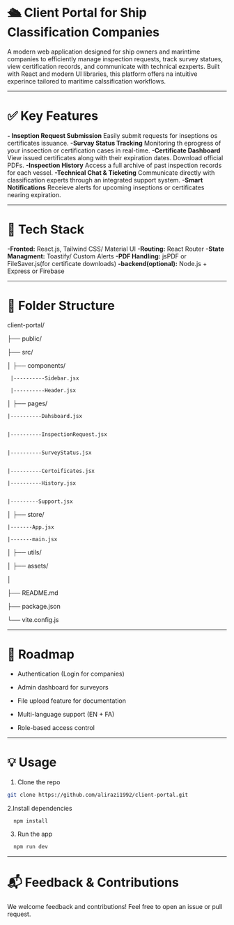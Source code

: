 # 🛳️ Client Portal for Ship Classification Companies

A modern web application designed for ship owners and marintime companies to efficiently manage inspection requests, track survey statues, view certification records, and communicate with technical ezxperts. 
Built with React and modern UI libraries, this platform offers na intuitive experince tailored to maritime calssification workflows.

---

# ✅ Key Features

**- Inseption Request Submission**
    Easily submit requests for inseptions os certificates issuance.
**-Survay Status Tracking**
    Monitoring th eprogress of your insoection or certification cases in real-time.
**-Certificate Dashboard**
    View issued certificates along with their expiration dates. Download official PDFs.
**-Inspection History**
    Access a full archive of past inspection records for each vessel.
**-Technical Chat & Ticketing**
    Communicate directly with classification experts through an integrated support system.
**-Smart Notifications**
    Receieve alerts for upcoming inseptions or certificates nearing expiration.

----
    

# 🚀 Tech Stack

**-Fronted:** React.js, Tailwind CSS/ Material UI
**-Routing:** React Router 
**-State Managment:** Toastify/ Custom Alerts
**-PDF Handling:** jsPDF or FileSaver.js(for certificate downloads)
**-backend(optional):** Node.js + Express or Firebase 

----
# 📁 Folder Structure


client-portal/

├── public/

├── src/

│   ├── components/
        
        
     |----------Sidebar.jsx
        
     |----------Header.jsx

        
│   ├── pages/
        
    |----------Dahsboard.jsx

        
    |----------InspectionRequest.jsx

        
    |----------SurveyStatus.jsx

        
    |----------Certoificates.jsx
 
    |----------History.jsx

        
    |---------Support.jsx

        
│   ├── store/

        
    |-------App.jsx

    |-------main.jsx
        
│   ├── utils/

│   ├── assets/

│  

├── README.md

├── package.json

└── vite.config.js

---
# 🧭 Roadmap

  -  Authentication (Login for companies)

  - Admin dashboard for surveyors

  - File upload feature for documentation

  - Multi-language support (EN + FA)

  - Role-based access control
---
# 💡 Usage

  1. Clone the repo

  ```bash
 git clone https://github.com/alirazi1992/client-portal.git
 ```   
 2.Install dependencies

  ```bash
    npm install
  ```
3. Run the app

```bash
  npm run dev
```
----
# 📬 Feedback & Contributions
We welcome feedback and contributions!
Feel free to open an issue or pull request.

     


     









    
